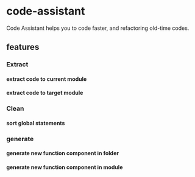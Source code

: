 # code-assistant

Code Assistant helps you to code faster, and refactoring old-time codes.

## features

### Extract

#### extract code to current module

#### extract code to target module

### Clean

#### sort global statements

### generate

#### generate new function component in folder

#### generate new function component in module
